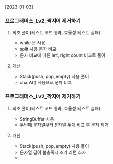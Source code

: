 [2023-01-03]  
### 프로그래머스_Lv2_짝지어 제거하기
1. 최초 풀이(테스트 코드 통과, 효율성 테스트 실패)
   - while 문 사용
   - split 사용 문자 비교
   - 문자 비교에 따른 left, right count 비교로 풀이 

2. 개선
   - Stack(push, pop, empty) 사용 풀이
   - charAt() 사용으로 문자 비교


### 프로그래머스_Lv2_짝지어 제거하기
1. 최초 풀이(테스트 코드 통과, 효율성 테스트 실패)
   - StringBuffer 사용
   - 두번째 문자열부터 문자열 두개 비교 후 문자 제거

2. 개선
   - Stack(push, pop, empty) 사용 풀이
   - 문자열 길이 불충족시 초기 리턴 추가
   - 